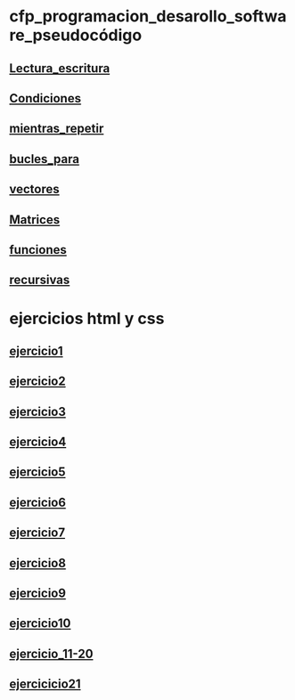 # cfp_programacion_desarollo_software_pseudocódigo

## [Lectura_escritura](./pseudocodigo/escritura_lectura)
## [Condiciones](./pseudocodigo/condiciones/)
## [mientras_repetir](./pseudocodigo/mientras_repetir/)
## [bucles_para](./pseudocodigo/bucles_para/)
## [vectores](./pseudocodigo/vectores/)
## [Matrices](./pseudocodigo/matrices/)
## [funciones](./pseudocodigo/funciones/)
## [recursivas](./pseudocodigo/recursiva/)

# ejercicios html y css 
## [ejercicio1](./htmlycss/ejercicio%201/)
## [ejercicio2](./htmlycss/ejercicio%202/)
## [ejercicio3](./htmlycss/ejercicio%203/)
## [ejercicio4](./htmlycss/ejercicio%204/)
## [ejercicio5](./htmlycss/ejercicio%205/)
## [ejercicio6](./htmlycss/Ejercicio6/)
## [ejercicio7](./htmlycss/Ejercicio7/)
## [ejercicio8](./htmlycss/Ejercicio8/)
## [ejercicio9](./htmlycss/Ejercicio9/)
## [ejercicio10](./htmlycss/ejercicio%2010/)
## [ejercicio_11-20](./htmlycss/ejercicios%20del%2011-20/)
## [ejercicicio21](./htmlycss/ejercicio_replik/)








